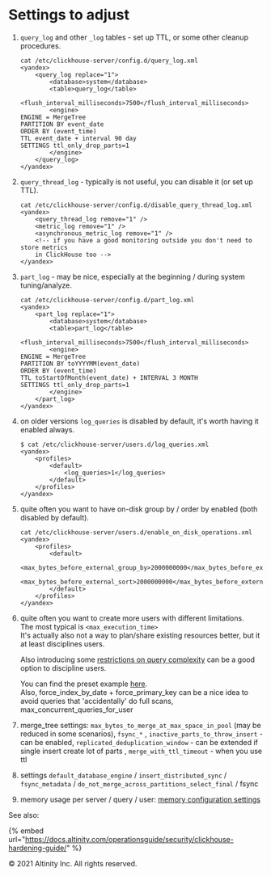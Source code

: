 # Settings to adjust

1. `query_log` and other `_log` tables - set up TTL, or some other cleanup procedures.

   ```markup
   cat /etc/clickhouse-server/config.d/query_log.xml 
   <yandex>
       <query_log replace="1">
           <database>system</database>
           <table>query_log</table>
           <flush_interval_milliseconds>7500</flush_interval_milliseconds>
           <engine>
   ENGINE = MergeTree
   PARTITION BY event_date
   ORDER BY (event_time)
   TTL event_date + interval 90 day
   SETTINGS ttl_only_drop_parts=1
           </engine>
       </query_log>
   </yandex>
   ```

2. `query_thread_log` - typically is not useful, you can disable it \(or set up TTL\).

   ```markup
   cat /etc/clickhouse-server/config.d/disable_query_thread_log.xml 
   <yandex>
       <query_thread_log remove="1" />
       <metric_log remove="1" /> 
       <asynchronous_metric_log remove="1" />
       <!-- if you have a good monitoring outside you don't need to store metrics 
       in ClickHouse too -->
   </yandex>
   ```

3. `part_log` - may be nice, especially at the beginning / during system tuning/analyze.

   ```markup
   cat /etc/clickhouse-server/config.d/part_log.xml 
   <yandex>
       <part_log replace="1">
           <database>system</database>
           <table>part_log</table>
           <flush_interval_milliseconds>7500</flush_interval_milliseconds>
           <engine>
   ENGINE = MergeTree
   PARTITION BY toYYYYMM(event_date)
   ORDER BY (event_time)
   TTL toStartOfMonth(event_date) + INTERVAL 3 MONTH
   SETTINGS ttl_only_drop_parts=1
           </engine>
       </part_log>
   </yandex>
   ```

4. on older versions `log_queries` is disabled by default, it's worth having it enabled always.

   ```markup
   $ cat /etc/clickhouse-server/users.d/log_queries.xml
   <yandex>
       <profiles>
           <default>
               <log_queries>1</log_queries>
           </default>
       </profiles>
   </yandex>
   ```

5. quite often you want to have on-disk group by / order by enabled \(both disabled by default\).

   ```markup
   cat /etc/clickhouse-server/users.d/enable_on_disk_operations.xml
   <yandex>
       <profiles>                        
           <default>
              <max_bytes_before_external_group_by>2000000000</max_bytes_before_external_group_by>
              <max_bytes_before_external_sort>2000000000</max_bytes_before_external_sort>
           </default>
       </profiles>
   </yandex>
   ```

6. quite often you want to create more users with different limitations.  
   The most typical is `<max_execution_time>`  
   It's actually also not a way to plan/share existing resources better, but it at least disciplines users.

   Also introducing some [restrictions on query complexity](https://clickhouse.tech/docs/en/operations/settings/query-complexity/) can be a good option to discipline users.

   You can find the preset example [here](https://clickhouse.tech/docs/en/operations/settings/settings-profiles/).  
   Also, force\_index\_by\_date + force\_primary\_key can be a nice idea to avoid queries that 'accidentally' do full scans, max\_concurrent\_queries\_for\_user

7. merge\_tree settings: `max_bytes_to_merge_at_max_space_in_pool` \(may be reduced in some scenarios\), `fsync_*` , `inactive_parts_to_throw_insert` - can be enabled, `replicated_deduplication_window` - can be extended if single insert create lot of parts , `merge_with_ttl_timeout` - when you use ttl
8. settings `default_database_engine` / `insert_distributed_sync` / `fsync_metadata` / `do_not_merge_across_partitions_select_final` / fsync
9. memory usage per server / query / user: [memory configuration settings](altinity-kb-memory-configuration-settings.md)

See also:

{% embed url="https://docs.altinity.com/operationsguide/security/clickhouse-hardening-guide/" %}



© 2021 Altinity Inc. All rights reserved.

